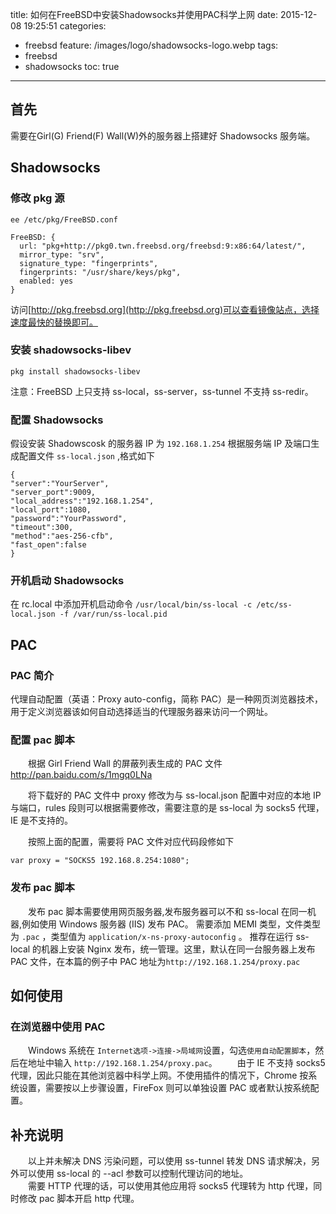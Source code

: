 title: 如何在FreeBSD中安装Shadowsocks并使用PAC科学上网
date: 2015-12-08 19:25:51
categories:
  - freebsd
feature: /images/logo/shadowsocks-logo.webp
tags: 
  - freebsd
  - shadowsocks
toc: true
---
<H2 id="first">首先</h2>

需要在Girl(G) Friend(F) Wall(W)外的服务器上搭建好 Shadowsocks 服务端。

<h2 id="shadowsocks">Shadowsocks</h2>

<h3 id="pkg">修改 pkg 源</h3>

`ee /etc/pkg/FreeBSD.conf`

```
FreeBSD: {
  url: "pkg+http://pkg0.twn.freebsd.org/freebsd:9:x86:64/latest/",
  mirror_type: "srv",
  signature_type: "fingerprints",
  fingerprints: "/usr/share/keys/pkg",
  enabled: yes
}
```
访问[http://pkg.freebsd.org](http://pkg.freebsd.org)可以查看镜像站点，选择速度最快的替换即可。

<h3 id="install-shadowsocks">安装 shadowsocks-libev</h3>

`pkg install shadowsocks-libev`

注意：FreeBSD 上只支持 ss-local，ss-server，ss-tunnel 不支持 ss-redir。

<!-- more -->

<h3 id="config-shadowsocks">配置 Shadowsocks</h3>

假设安装 Shadowscosk 的服务器 IP 为 `192.168.1.254`
根据服务端 IP 及端口生成配置文件 `ss-local.json` ,格式如下
```
{
"server":"YourServer",
"server_port":9009,
"local_address":"192.168.1.254",
"local_port":1080,
"password":"YourPassword",
"timeout":300, 
"method":"aes-256-cfb",
"fast_open":false
}
```

<h3 id="auto-shadowsocks">开机启动 Shadowsocks</h3>

在 rc.local 中添加开机启动命令
`/usr/local/bin/ss-local -c /etc/ss-local.json -f /var/run/ss-local.pid`

<h2 id="pac">PAC</h2>

<h3 id="summary-pac">PAC 简介</h3>

代理自动配置（英语：Proxy auto-config，简称 PAC）是一种网页浏览器技术，用于定义浏览器该如何自动选择适当的代理服务器来访问一个网址。

<h3 id="config-pac">配置 pac 脚本</h3>

　　根据 Girl Friend Wall 的屏蔽列表生成的 PAC 文件 http://pan.baidu.com/s/1mgq0LNa

　　将下载好的 PAC 文件中 proxy 修改为与 ss-local.json 配置中对应的本地 IP 与端口，rules 段则可以根据需要修改，需要注意的是 ss-local 为 socks5 代理，IE 是不支持的。

　　按照上面的配置，需要将 PAC 文件对应代码段修如下

`var proxy = "SOCKS5 192.168.8.254:1080";`

<h3 id="putout-pac">发布 pac 脚本</h3>

　　发布 pac 脚本需要使用网页服务器,发布服务器可以不和 ss-local 在同一机器,例如使用 Windows 服务器 (IIS) 发布 PAC。
	需要添加 MEMI 类型，文件类型为 `.pac` ，类型值为 `application/x-ns-proxy-autoconfig` 。
	推荐在运行 ss-local 的机器上安装 Nginx 发布，统一管理。这里，默认在同一台服务器上发布 PAC 文件，在本篇的例子中 PAC 地址为`http://192.168.1.254/proxy.pac`

<h2 id="use-pac">如何使用</h2>

<h3 id="use-pac-web">在浏览器中使用 PAC</h3>

　　Windows 系统在 `Internet选项->连接->局域网`设置，勾选`使用自动配置脚本`，然后在地址中输入 `http://192.168.1.254/proxy.pac`。
　　由于 IE 不支持 socks5 代理，因此只能在其他浏览器中科学上网。不使用插件的情况下，Chrome 按系统设置，需要按以上步骤设置，FireFox 则可以单独设置 PAC 或者默认按系统配置。

<h2 id="ps">补充说明</h2>

　　以上并未解决 DNS 污染问题，可以使用 ss-tunnel 转发 DNS 请求解决，另外可以使用 ss-local 的 --acl 参数可以控制代理访问的地址。  
　　需要 HTTP 代理的话，可以使用其他应用将 socks5 代理转为 http 代理，同时修改 pac 脚本开启 http 代理。
